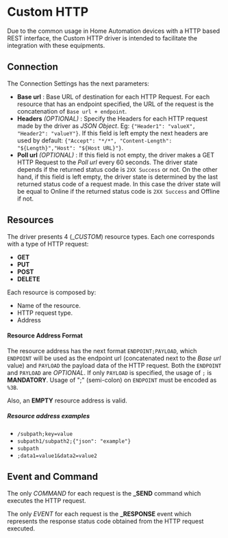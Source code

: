 Custom HTTP
===============

Due to the common usage in Home Automation devices with a HTTP based REST interface, the Custom HTTP driver is intended to facilitate the integration with these equipments.

Connection
----------

The Connection Settings has the next parameters:

- **Base url** : Base URL of destination for each HTTP Request. For each resource that has an endpoint specified, the URL of the request is the concatenation of `Base url + endpoint`.
- **Headers** *(OPTIONAL)* : Specify the Headers for each HTTP request made by the driver as *JSON Object*. Eg: `{"Header1": "valueX", "Header2": "valueY"}`. If this field is left empty the next headers are used by default: `{"Accept": "*/*", "Content-Length": "${Length}","Host": "${Host URL}"}`. 
- **Poll url** *(OPTIONAL)* : If this field is not empty, the driver makes a GET HTTP Request to the *Poll url* every 60 seconds. The driver state depends if the returned status code is `2XX Success` or not. On the other hand, if this field is left empty, the driver state is determined by the last returned status code of a request made. In this case the driver state will be equal to Online if the returned status code is `2XX Success` and Offline if not.

Resources
---------

The driver presents 4 (\__CUSTOM_) resource types. Each one corresponds with a type of HTTP request:

- **GET**
- **PUT**
- **POST**
- **DELETE**

Each resource is composed by:

-   Name of the resource.
-   HTTP request type.
-   Address

#### Resource Address Format

The resource address has the next format `ENDPOINT;PAYLOAD`, which `ENDPOINT` will be used as the endpoint url (concatenated next to the *Base url* value) and `PAYLOAD` the payload data of the HTTP request. Both the `ENDPOINT` and `PAYLOAD` are *OPTIONAL*. If only `PAYLOAD` is specified, the usage of `;` is **MANDATORY**. Usage of ";" (semi-colon) on `ENDPOINT` must be encoded as `%3B`. 

Also, an **EMPTY** resource address is valid. 

##### Resource address examples

-  `/subpath;key=value`
-  `subpath1/subpath2;{"json": "example"}`
-  `subpath`
-  `;data1=value1&data2=value2`

Event and Command
-------------------

The only *COMMAND* for each request is the **_SEND** command which executes the HTTP request.

The only *EVENT* for each request is the **_RESPONSE** event which represents the response status code obtained from the HTTP request executed.
